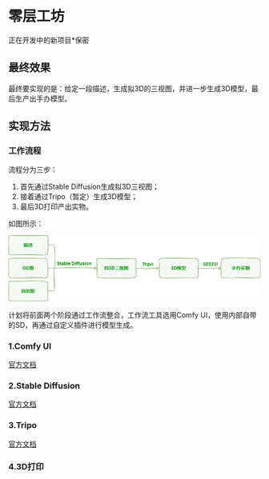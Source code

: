 # 零层工坊

正在开发中的新项目*保密

## 最终效果

最终要实现的是：给定一段描述，生成拟3D的三视图，并进一步生成3D模型，最后生产出手办模型。

## 实现方法

### 工作流程

流程分为三步：

1. 首先通过Stable Diffusion生成拟3D三视图；
2. 接着通过Tripo（暂定）生成3D模型；
3. 最后3D打印产出实物。

如图所示：

<img src="https://raw.githubusercontent.com/Faucet7/blogGitalk/refs/heads/main/blogImg/%E9%9B%B6%E5%B1%82%E5%B7%A5%E5%9D%8A%E6%B5%81%E7%A8%8B%E5%9B%BE.drawio.png" />

计划将前面两个阶段通过工作流整合，工作流工具选用Comfy UI，使用内部自带的SD，再通过自定义插件进行模型生成。

### 1.Comfy UI

[官方文档](https://github.com/comfyanonymous/ComfyUI)

### 2.Stable Diffusion

[官方文档](https://github.com/CompVis/stable-diffusion)

### 3.Tripo

[官方文档](https://github.com/tripo3d/tripo3d)

### 4.3D打印
